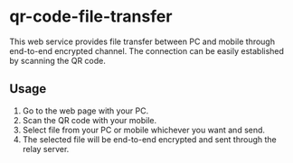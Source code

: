 # qr-code-file-transfer

This web service provides file transfer between PC and mobile through end-to-end encrypted channel. The connection can be easily established by scanning the QR code.

## Usage

1. Go to the web page with your PC.
2. Scan the QR code with your mobile.
3. Select file from your PC or mobile whichever you want and send.
4. The selected file will be end-to-end encrypted and sent through the relay server.
